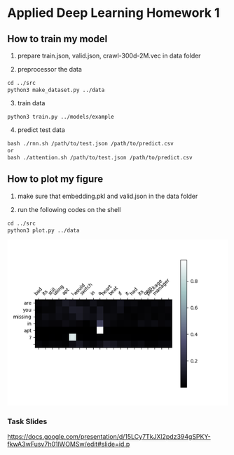 # Applied Deep Learning Homework 1
## How to train my model

1. prepare train.json, valid.json, crawl-300d-2M.vec in data folder

2. preprocessor the data

```
cd ../src
python3 make_dataset.py ../data

```

3. train data
```
python3 train.py ../models/example

```

4. predict test data
```
bash ./rnn.sh /path/to/test.json /path/to/predict.csv
or 
bash ./attention.sh /path/to/test.json /path/to/predict.csv
```

## How to plot my figure
1. make sure that embedding.pkl and valid.json in the data folder

2. run the following codes on the shell
```
cd ../src
python3 plot.py ../data

```
![](https://github.com/leo3308/Applied-Deep-Learning/blob/master/rnn_with_attention/img/atten_visualize.png)

### Task Slides

https://docs.google.com/presentation/d/15LCy7TkJXl2pdz394gSPKY-fkwA3wFusv7h01lWOMSw/edit#slide=id.p
